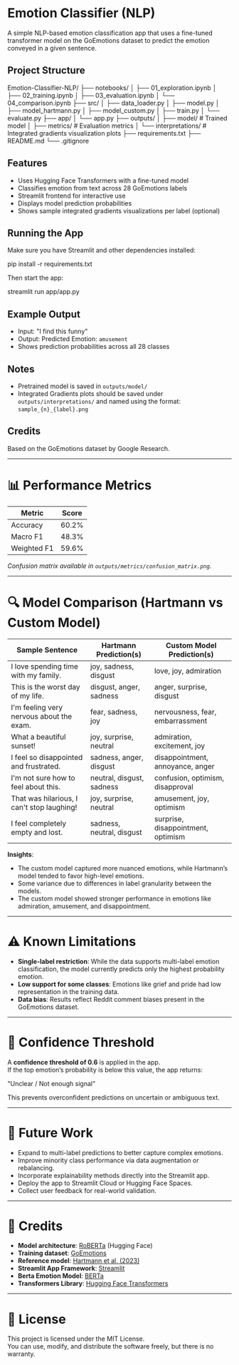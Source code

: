 # Emotion Classifier (NLP)

A simple NLP-based emotion classification app that uses a fine-tuned transformer model on the GoEmotions dataset to predict the emotion conveyed in a given sentence.

## Project Structure

Emotion-Classifier-NLP/
├── notebooks/
│   ├── 01_exploration.ipynb
│   ├── 02_training.ipynb
│   ├── 03_evaluation.ipynb
│   └── 04_comparison.ipynb
├── src/
│   ├── data_loader.py
│   ├── model.py
│   ├── model_hartmann.py
│   ├── model_custom.py
│   ├── train.py
│   └── evaluate.py
├── app/
│   └── app.py
├── outputs/
│   ├── model/                  # Trained model
│   ├── metrics/                # Evaluation metrics
│   └── interpretations/        # Integrated gradients visualization plots
├── requirements.txt
├── README.md
└── .gitignore

## Features
- Uses Hugging Face Transformers with a fine-tuned model
- Classifies emotion from text across 28 GoEmotions labels
- Streamlit frontend for interactive use
- Displays model prediction probabilities
- Shows sample integrated gradients visualizations per label (optional)

## Running the App
Make sure you have Streamlit and other dependencies installed:

pip install -r requirements.txt

Then start the app:

streamlit run app/app.py

## Example Output
- Input: "I find this funny"
- Output: Predicted Emotion: `amusement`
- Shows prediction probabilities across all 28 classes

## Notes
- Pretrained model is saved in `outputs/model/`
- Integrated Gradients plots should be saved under `outputs/interpretations/` and named using the format: `sample_{n}_{label}.png`

## Credits
Based on the GoEmotions dataset by Google Research.

---

# 📊 Performance Metrics

| Metric     | Score |
|------------|-------|
| Accuracy   | 60.2% |
| Macro F1   | 48.3% |
| Weighted F1| 59.6% |

_Confusion matrix available in `outputs/metrics/confusion_matrix.png`._

---

# 🔍 Model Comparison (Hartmann vs Custom Model)

| Sample Sentence                                     | Hartmann Prediction(s)     | Custom Model Prediction(s) |
|-----------------------------------------------------|-----------------------------|-----------------------------|
| I love spending time with my family.                | joy, sadness, disgust       | love, joy, admiration       |
| This is the worst day of my life.                   | disgust, anger, sadness     | anger, surprise, disgust    |
| I'm feeling very nervous about the exam.            | fear, sadness, joy          | nervousness, fear, embarrassment |
| What a beautiful sunset!                            | joy, surprise, neutral      | admiration, excitement, joy |
| I feel so disappointed and frustrated.              | sadness, anger, disgust     | disappointment, annoyance, anger |
| I'm not sure how to feel about this.                | neutral, disgust, sadness   | confusion, optimism, disapproval |
| That was hilarious, I can't stop laughing!          | joy, surprise, neutral      | amusement, joy, optimism    |
| I feel completely empty and lost.                   | sadness, neutral, disgust   | surprise, disappointment, optimism |

**Insights**:
- The custom model captured more nuanced emotions, while Hartmann’s model tended to favor high-level emotions.
- Some variance due to differences in label granularity between the models.
- The custom model showed stronger performance in emotions like admiration, amusement, and disappointment.

---

# ⚠ Known Limitations

- **Single-label restriction**: While the data supports multi-label emotion classification, the model currently predicts only the highest probability emotion.
- **Low support for some classes**: Emotions like grief and pride had low representation in the training data.
- **Data bias**: Results reflect Reddit comment biases present in the GoEmotions dataset.

---

# 🔎 Confidence Threshold

A **confidence threshold of 0.6** is applied in the app.  
If the top emotion’s probability is below this value, the app returns:

"Unclear / Not enough signal"

This prevents overconfident predictions on uncertain or ambiguous text.

---

# 🔮 Future Work

- Expand to multi-label predictions to better capture complex emotions.
- Improve minority class performance via data augmentation or rebalancing.
- Incorporate explainability methods directly into the Streamlit app.
- Deploy the app to Streamlit Cloud or Hugging Face Spaces.
- Collect user feedback for real-world validation.

---

# 👥 Credits

- **Model architecture**: [RoBERTa](https://huggingface.co/roberta-base) (Hugging Face)
- **Training dataset**: [GoEmotions](https://huggingface.co/datasets/go_emotions)
- **Reference model**: [Hartmann et al. (2023)](https://arxiv.org/abs/2305.05894)
- **Streamlit App Framework**: [Streamlit](https://streamlit.io/)
- **Berta Emotion Model**: [BERTa](https://huggingface.co/matejklemen/berta-base-emotion)
- **Transformers Library**: [Hugging Face Transformers](https://huggingface.co/docs/transformers/index)

---

# 📝 License

This project is licensed under the MIT License.  
You can use, modify, and distribute the software freely, but there is no warranty.

